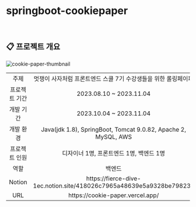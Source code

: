 # springboot-cookiepaper
<br>

## :clipboard: 프로젝트 개요
![cookie-paper-thumbnail](https://github.com/dlagmlwls39/springboot-cookiepaper/assets/85548480/51961b30-aa2c-4e1c-b1f7-663d52aab138)
<br>

<table>
<tr align="center">
<td>주제</td>
<td>멋쟁이 사자처럼 프론트엔드 스쿨 7기 수강생들을 위한 롤링페이퍼</td>
</tr>
<tr align="center">
<td>프로젝트 기간</td>
<td>2023.08.10 ~ 2023.11.04</td>
</tr>
<tr align="center">
<td>개발 기간</td>
<td>2023.10.04 ~ 2023.11.04</td>
</tr>
<tr align="center">
<td>개발 환경</td>
<td>Java(jdk 1.8), SpringBoot, Tomcat 9.0.82, Apache 2, MySQL, AWS</td>
</tr>
<tr align="center">
<td>프로젝트 인원</td>
<td>디자이너 1명, 프론트엔드 1명, 백엔드 1명</td>
</tr>
<tr align="center">
<td>역할</td>
<td>백엔드</td>
</tr>
<tr align="center">
<td>Notion</td>
<td>https://fierce-dive-1ec.notion.site/418026c7965a48639e5a9328be79823b</td>
</tr>
<tr align="center">
<td>URL</td>
<td>https://cookie-paper.vercel.app/</td>
</tr>
</table>

